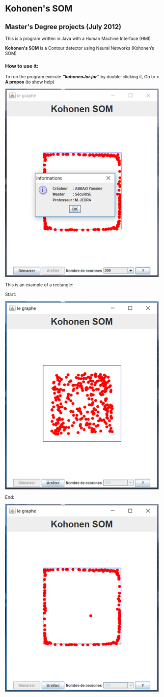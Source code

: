 # Kohonen's SOM
## Master's Degree projects (July 2012)

This is a program written in Java with a Human Machine Interface (HMI)

**Kohonen's SOM** is a Contour detector using Neural Networks (Kohonen’s SOM)

### How to use it:
To run the program execute _**"kohonenJar.jar"**_ by double-clicking it, 
Go to > **A propos** (to show help)

<img src="img/SOM3.png" width="500">


This is an example of a rectangle:

Start:

<img src="img/SOM1.png" width="500">

End:

<img src="img/SOM2.png" width="500">
